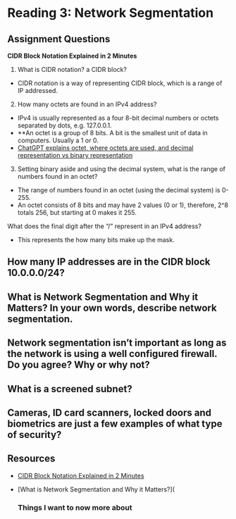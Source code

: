 # Reading 3: Network Segmentation

## Assignment Questions
**CIDR Block Notation Explained in 2 Minutes**
1. What is CIDR notation? a CIDR block?
  - CIDR notation is a way of representing CIDR block, which is a range of IP addressed. 

2. How many octets are found in an IPv4 address?
  - IPv4 is usually represented as a four 8-bit decimal numbers or octets separated by dots, e.g. 127.0.0.1.
  - **An octet is a group of 8 bits. A bit is the smallest unit of data in computers. Usually a 1 or 0.
  - [ChatGPT explains octet, where octets are used, and decimal representation vs binary representation](https://chat.openai.com/share/855273a0-61e9-48e2-bce3-e1c6f318e59e)

3. Setting binary aside and using the decimal system, what is the range of numbers found in an octet?
  - The range of numbers found in an octet (using the decimal system) is 0-255.
  - An octet consists of 8 bits and may have 2 values (0 or 1), therefore, 2^8 totals 256, but starting at 0 makes it 255.

What does the final digit after the “/” represent in an IPv4 address?
  - This represents the how many bits make up the mask.

How many IP addresses are in the CIDR block 10.0.0.0/24?
  -

**What is Network Segmentation and Why it Matters?**
In your own words, describe network segmentation.
  - 

Network segmentation isn’t important as long as the network is using a well configured firewall. Do you agree? Why or why not?
  -

What is a screened subnet?
  -

Cameras, ID card scanners, locked doors and biometrics are just a few examples of what type of security?
  -


## Resources 
- [CIDR Block Notation Explained in 2 Minutes](https://medium.com/@ethicalentrepreneur/cidr-block-notation-explained-in-2-minutes-1010ec0dbc15)
- [What is Network Segmentation and Why it Matters?](

  ### Things I want to now more about

